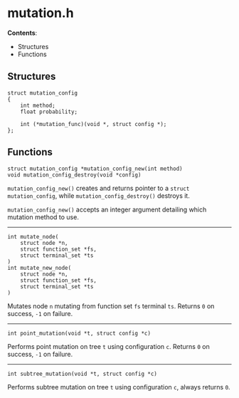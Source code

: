 # mutation.h

**Contents**:
- Structures
- Functions


## Structures

    struct mutation_config
    {
        int method;
        float probability;

        int (*mutation_func)(void *, struct config *);
    };


## Functions

    struct mutation_config *mutation_config_new(int method)
    void mutation_config_destroy(void *config)

`mutation_config_new()` creates and returns pointer to a `struct
mutation_config`, while `mutation_config_destroy()` destroys it.

`mutation_config_new()` accepts an integer argument detailing which mutation
method to use.


---

    int mutate_node(
        struct node *n,
        struct function_set *fs,
        struct terminal_set *ts
    )
    int mutate_new_node(
        struct node *n,
        struct function_set *fs,
        struct terminal_set *ts
    )

Mutates node `n` mutating from function set `fs` terminal `ts`. Returns `0` on
success, `-1` on failure.


---

    int point_mutation(void *t, struct config *c)

Performs point mutation on tree `t` using configuration `c`. Returns `0` on
success, `-1` on failure.


---

    int subtree_mutation(void *t, struct config *c)

Performs subtree mutation on tree `t` using configuration `c`, always returns
`0`.
